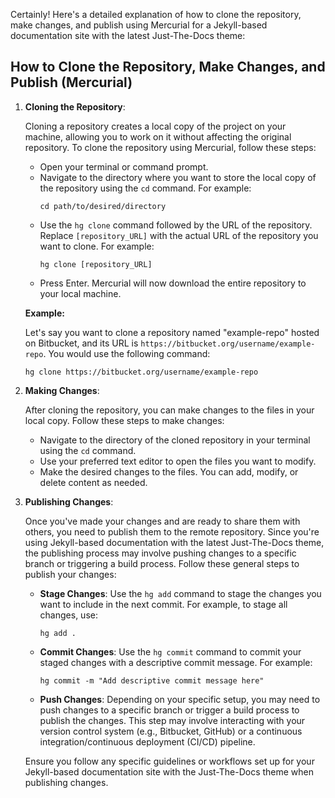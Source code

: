 Certainly! Here's a detailed explanation of how to clone the repository, make changes, and publish using Mercurial for a Jekyll-based documentation site with the latest Just-The-Docs theme:

## How to Clone the Repository, Make Changes, and Publish (Mercurial)

1. **Cloning the Repository**:

   Cloning a repository creates a local copy of the project on your machine, allowing you to work on it without affecting the original repository. To clone the repository using Mercurial, follow these steps:

   - Open your terminal or command prompt.
   - Navigate to the directory where you want to store the local copy of the repository using the `cd` command. For example:
     ```shell
     cd path/to/desired/directory
     ```
   - Use the `hg clone` command followed by the URL of the repository. Replace `[repository_URL]` with the actual URL of the repository you want to clone. For example:
     ```shell
     hg clone [repository_URL]
     ```
   - Press Enter. Mercurial will now download the entire repository to your local machine.

   **Example:**

   Let's say you want to clone a repository named "example-repo" hosted on Bitbucket, and its URL is `https://bitbucket.org/username/example-repo`. You would use the following command:
   ```shell
   hg clone https://bitbucket.org/username/example-repo
   ```

2. **Making Changes**:

   After cloning the repository, you can make changes to the files in your local copy. Follow these steps to make changes:

   - Navigate to the directory of the cloned repository in your terminal using the `cd` command.
   - Use your preferred text editor to open the files you want to modify.
   - Make the desired changes to the files. You can add, modify, or delete content as needed.

3. **Publishing Changes**:

   Once you've made your changes and are ready to share them with others, you need to publish them to the remote repository. Since you're using Jekyll-based documentation with the latest Just-The-Docs theme, the publishing process may involve pushing changes to a specific branch or triggering a build process. Follow these general steps to publish your changes:

   - **Stage Changes**: Use the `hg add` command to stage the changes you want to include in the next commit. For example, to stage all changes, use:
     ```shell
     hg add .
     ```
   - **Commit Changes**: Use the `hg commit` command to commit your staged changes with a descriptive commit message. For example:
     ```shell
     hg commit -m "Add descriptive commit message here"
     ```
   - **Push Changes**: Depending on your specific setup, you may need to push changes to a specific branch or trigger a build process to publish the changes. This step may involve interacting with your version control system (e.g., Bitbucket, GitHub) or a continuous integration/continuous deployment (CI/CD) pipeline.

   Ensure you follow any specific guidelines or workflows set up for your Jekyll-based documentation site with the Just-The-Docs theme when publishing changes.